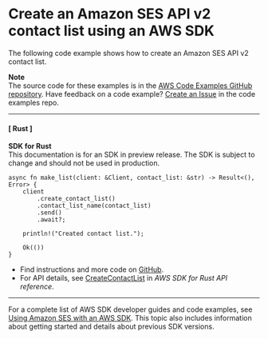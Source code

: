 # Create an Amazon SES API v2 contact list using an AWS SDK<a name="example_sesv2_CreateContactList_section"></a>

The following code example shows how to create an Amazon SES API v2 contact list\.

**Note**  
The source code for these examples is in the [AWS Code Examples GitHub repository](https://github.com/awsdocs/aws-doc-sdk-examples)\. Have feedback on a code example? [Create an Issue](https://github.com/awsdocs/aws-doc-sdk-examples/issues/new/choose) in the code examples repo\. 

------
#### [ Rust ]

**SDK for Rust**  
This documentation is for an SDK in preview release\. The SDK is subject to change and should not be used in production\.
  

```
async fn make_list(client: &Client, contact_list: &str) -> Result<(), Error> {
    client
        .create_contact_list()
        .contact_list_name(contact_list)
        .send()
        .await?;

    println!("Created contact list.");

    Ok(())
}
```
+  Find instructions and more code on [GitHub](https://github.com/awsdocs/aws-doc-sdk-examples/tree/main/rust_dev_preview/ses#code-examples)\. 
+  For API details, see [CreateContactList](https://docs.rs/releases/search?query=aws-sdk) in *AWS SDK for Rust API reference*\. 

------

For a complete list of AWS SDK developer guides and code examples, see [Using Amazon SES with an AWS SDK](sdk-general-information-section.md)\. This topic also includes information about getting started and details about previous SDK versions\.